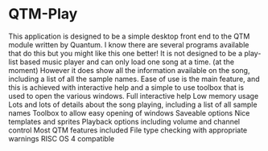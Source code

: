 # QTM-Play
This application is designed to be a simple desktop front end to the QTM module written by Quantum.  I know there are several programs available that do this but you might like this one better! It is not designed to be a play-list based music player and can only load one song at a time. (at the moment) However it does show all the information available on the song, including a list of all the sample names.  Ease of use is the main feature, and this is achieved with interactive help and a simple to use toolbox that is used to open the various windows.  Full interactive help Low memory usage Lots and lots of details about the song playing, including a list of all sample names Toolbox to allow easy opening of windows Saveable options Nice templates and sprites Playback options including volume and channel control Most QTM features included File type checking with appropriate warnings RISC OS 4 compatible
